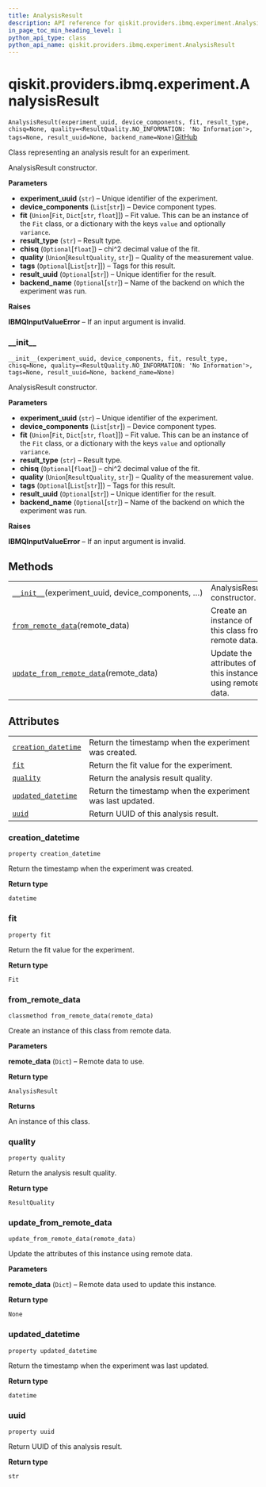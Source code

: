 ```yaml
---
title: AnalysisResult
description: API reference for qiskit.providers.ibmq.experiment.AnalysisResult
in_page_toc_min_heading_level: 1
python_api_type: class
python_api_name: qiskit.providers.ibmq.experiment.AnalysisResult
---
```


<span id="qiskit-providers-ibmq-experiment-analysisresult" />

# qiskit.providers.ibmq.experiment.AnalysisResult

<span id="qiskit.providers.ibmq.experiment.AnalysisResult" />

`AnalysisResult(experiment_uuid, device_components, fit, result_type, chisq=None, quality=<ResultQuality.NO_INFORMATION: 'No Information'>, tags=None, result_uuid=None, backend_name=None)`[GitHub](https://github.com/qiskit/qiskit-ibmq-provider/tree/stable/0.12/qiskit/providers/ibmq/experiment/analysis_result.py "view source code")

Class representing an analysis result for an experiment.

AnalysisResult constructor.

**Parameters**

*   **experiment\_uuid** (`str`) – Unique identifier of the experiment.
*   **device\_components** (`List`\[`str`]) – Device component types.
*   **fit** (`Union`\[`Fit`, `Dict`\[`str`, `float`]]) – Fit value. This can be an instance of the `Fit` class, or a dictionary with the keys `value` and optionally `variance`.
*   **result\_type** (`str`) – Result type.
*   **chisq** (`Optional`\[`float`]) – chi^2 decimal value of the fit.
*   **quality** (`Union`\[`ResultQuality`, `str`]) – Quality of the measurement value.
*   **tags** (`Optional`\[`List`\[`str`]]) – Tags for this result.
*   **result\_uuid** (`Optional`\[`str`]) – Unique identifier for the result.
*   **backend\_name** (`Optional`\[`str`]) – Name of the backend on which the experiment was run.

**Raises**

**IBMQInputValueError** – If an input argument is invalid.

### \_\_init\_\_

<span id="qiskit.providers.ibmq.experiment.AnalysisResult.__init__" />

`__init__(experiment_uuid, device_components, fit, result_type, chisq=None, quality=<ResultQuality.NO_INFORMATION: 'No Information'>, tags=None, result_uuid=None, backend_name=None)`

AnalysisResult constructor.

**Parameters**

*   **experiment\_uuid** (`str`) – Unique identifier of the experiment.
*   **device\_components** (`List`\[`str`]) – Device component types.
*   **fit** (`Union`\[`Fit`, `Dict`\[`str`, `float`]]) – Fit value. This can be an instance of the `Fit` class, or a dictionary with the keys `value` and optionally `variance`.
*   **result\_type** (`str`) – Result type.
*   **chisq** (`Optional`\[`float`]) – chi^2 decimal value of the fit.
*   **quality** (`Union`\[`ResultQuality`, `str`]) – Quality of the measurement value.
*   **tags** (`Optional`\[`List`\[`str`]]) – Tags for this result.
*   **result\_uuid** (`Optional`\[`str`]) – Unique identifier for the result.
*   **backend\_name** (`Optional`\[`str`]) – Name of the backend on which the experiment was run.

**Raises**

**IBMQInputValueError** – If an input argument is invalid.

## Methods

|                                                                                                                                                                                               |                                                           |
| --------------------------------------------------------------------------------------------------------------------------------------------------------------------------------------------- | --------------------------------------------------------- |
| [`__init__`](#qiskit.providers.ibmq.experiment.AnalysisResult.__init__ "qiskit.providers.ibmq.experiment.AnalysisResult.__init__")(experiment\_uuid, device\_components, …)                   | AnalysisResult constructor.                               |
| [`from_remote_data`](#qiskit.providers.ibmq.experiment.AnalysisResult.from_remote_data "qiskit.providers.ibmq.experiment.AnalysisResult.from_remote_data")(remote\_data)                      | Create an instance of this class from remote data.        |
| [`update_from_remote_data`](#qiskit.providers.ibmq.experiment.AnalysisResult.update_from_remote_data "qiskit.providers.ibmq.experiment.AnalysisResult.update_from_remote_data")(remote\_data) | Update the attributes of this instance using remote data. |

## Attributes

|                                                                                                                                                               |                                                            |
| ------------------------------------------------------------------------------------------------------------------------------------------------------------- | ---------------------------------------------------------- |
| [`creation_datetime`](#qiskit.providers.ibmq.experiment.AnalysisResult.creation_datetime "qiskit.providers.ibmq.experiment.AnalysisResult.creation_datetime") | Return the timestamp when the experiment was created.      |
| [`fit`](#qiskit.providers.ibmq.experiment.AnalysisResult.fit "qiskit.providers.ibmq.experiment.AnalysisResult.fit")                                           | Return the fit value for the experiment.                   |
| [`quality`](#qiskit.providers.ibmq.experiment.AnalysisResult.quality "qiskit.providers.ibmq.experiment.AnalysisResult.quality")                               | Return the analysis result quality.                        |
| [`updated_datetime`](#qiskit.providers.ibmq.experiment.AnalysisResult.updated_datetime "qiskit.providers.ibmq.experiment.AnalysisResult.updated_datetime")    | Return the timestamp when the experiment was last updated. |
| [`uuid`](#qiskit.providers.ibmq.experiment.AnalysisResult.uuid "qiskit.providers.ibmq.experiment.AnalysisResult.uuid")                                        | Return UUID of this analysis result.                       |

### creation\_datetime

<span id="qiskit.providers.ibmq.experiment.AnalysisResult.creation_datetime" />

`property creation_datetime`

Return the timestamp when the experiment was created.

**Return type**

`datetime`

### fit

<span id="qiskit.providers.ibmq.experiment.AnalysisResult.fit" />

`property fit`

Return the fit value for the experiment.

**Return type**

`Fit`

### from\_remote\_data

<span id="qiskit.providers.ibmq.experiment.AnalysisResult.from_remote_data" />

`classmethod from_remote_data(remote_data)`

Create an instance of this class from remote data.

**Parameters**

**remote\_data** (`Dict`) – Remote data to use.

**Return type**

`AnalysisResult`

**Returns**

An instance of this class.

### quality

<span id="qiskit.providers.ibmq.experiment.AnalysisResult.quality" />

`property quality`

Return the analysis result quality.

**Return type**

`ResultQuality`

### update\_from\_remote\_data

<span id="qiskit.providers.ibmq.experiment.AnalysisResult.update_from_remote_data" />

`update_from_remote_data(remote_data)`

Update the attributes of this instance using remote data.

**Parameters**

**remote\_data** (`Dict`) – Remote data used to update this instance.

**Return type**

`None`

### updated\_datetime

<span id="qiskit.providers.ibmq.experiment.AnalysisResult.updated_datetime" />

`property updated_datetime`

Return the timestamp when the experiment was last updated.

**Return type**

`datetime`

### uuid

<span id="qiskit.providers.ibmq.experiment.AnalysisResult.uuid" />

`property uuid`

Return UUID of this analysis result.

**Return type**

`str`

